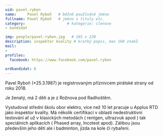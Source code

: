 ```yaml
---
uid: pavel.rybon
name:     Pavel Ryboň  	# běžně používáné jméno
fullname: Pavel Ryboň  	# jméno s tituly etc.
category:                   # kategorie: clenove
- kandidat

img: people/pavel-rybon.jpg   # 165 x 220
description: inspektor kvality # kratký popis, max 160 znaků
mail:
- 
profiles:
  facebook: https://www.facebook.com/pavel.rybon
  
ordkandidat: 6
---
```

Pavel Ryboň (*25.3.1987) je registrovaným příznivcem pirátské strany od roku 2018. 

Je ženatý, má 2 děti a je z Rožnova pod Radhoštěm.

Vystudoval střední školu obor elektro, více než 10 let pracuje u Applus RTD jako inspektor kvality. Má několik certifikací v oblasti nedestruktivní testování ať už v klasických metodách ( rentgen, ultrazvuk apod ) tak speciálních aplikacích ( Phased array, Incotest apod).
Zálibou jsou především jeho děti ale i badminton, jízda na kole či rybaření.
